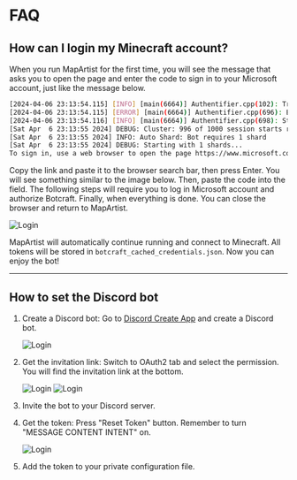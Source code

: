 # FAQ

## How can I login my Minecraft account?

When you run MapArtist for the first time, you will see the message that asks you to open the page and enter the code to sign in to your Microsoft account, just like the message below.

```bash hl_lines="7-8"
[2024-04-06 23:13:54.115] [INFO] [main(6664)] Authentifier.cpp(102): Trying to get Microsoft access token...
[2024-04-06 23:13:54.115] [ERROR] [main(6664)] Authentifier.cpp(696): Error trying to get cached Microsoft credentials
[2024-04-06 23:13:54.116] [INFO] [main(6664)] Authentifier.cpp(698): Starting authentication process...
[Sat Apr  6 23:13:55 2024] DEBUG: Cluster: 996 of 1000 session starts remaining
[Sat Apr  6 23:13:55 2024] INFO: Auto Shard: Bot requires 1 shard
[Sat Apr  6 23:13:55 2024] DEBUG: Starting with 1 shards...
To sign in, use a web browser to open the page https://www.microsoft.com/link and enter the code FH5F8SF6 to authenticate.
```

Copy the link and paste it to the browser search bar, then press Enter. You will see something similar to the image below. Then, paste the code into the field. The following steps will require you to log in Microsoft account and authorize Botcraft. Finally, when everything is done. You can close the browser and return to MapArtist.

![Login](site:images/login.png)

MapArtist will automatically continue running and connect to Minecraft. All tokens will be stored in `botcraft_cached_credentials.json`. Now you can enjoy the bot!

---

## How to set the Discord bot

1. Create a Discord bot: Go to [Discord Create App](https://discord.com/developers/applications?new_application=true) and create a Discord bot.

    ![Login](site:images/create_app.png)

2. Get the invitation link: Switch to OAuth2 tab and select the permission. You will find the invitation link at the bottom.

    ![Login](site:images/OAuth2.png)
    ![Login](site:images/permission.png)

3. Invite the bot to your Discord server.

4. Get the token: Press "Reset Token" button. Remember to turn "MESSAGE CONTENT INTENT" on.

    ![Login](site:images/token.png)

5. Add the token to your private configuration file.
